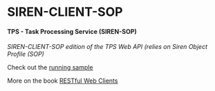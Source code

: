 # SIREN-CLIENT-SOP

#### TPS - Task Processing Service (SIREN-SOP)

*SIREN-CLIENT-SOP edition of the TPS Web API (relies on Siren Object Profile (SOP)*

Check out the [running sample](http://rwcbook11.up.railway.app/files/siren-client.html)

More on the book [RESTful Web Clients](http://shop.oreilly.com/product/0636920037958.do)

